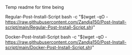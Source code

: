 Temp readme for time being

Regular-Post-Install-Script
bash -c "$(wget -qO - https://raw.githubusercontent.com/Zandja150/Post-Install-script/main/Regular-Post-Install-Script.sh)"

Docker-Post-Install-Script
bash -c "$(wget -qO - https://raw.githubusercontent.com/Zandja150/Post-Install-script/main/Docker-Post-Install-Script.sh)"
